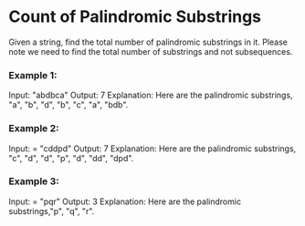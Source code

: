 # Count of Palindromic Substrings

Given a string, find the total number of palindromic substrings in it. 
Please note we need to find the total number of substrings and not subsequences.

### Example 1:
Input: "abdbca"
Output: 7
Explanation: Here are the palindromic substrings, "a", "b", "d", "b", "c", "a", "bdb".

### Example 2:
Input: = "cddpd"
Output: 7
Explanation: Here are the palindromic substrings, "c", "d", "d", "p", "d", "dd", "dpd".

### Example 3:
Input: = "pqr"
Output: 3
Explanation: Here are the palindromic substrings,"p", "q", "r".



